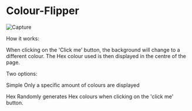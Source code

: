 # Colour-Flipper

![Capture](https://user-images.githubusercontent.com/97796341/159158801-9f2f6fbc-0e6e-40e3-8b4f-5f697efcec51.PNG)

How it works:

When clicking on the 'Click me' button, the background will change to a different colour. The Hex colour used is then displayed in the centre of the page. 

Two options: 

Simple 
Only a specific amount of colours are displayed

Hex
Randomly generates Hex colours when clicking on the 'click me' button.
